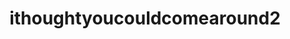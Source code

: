 ---
title: ithoughtyoucouldcomearound2
artist: Noah Klein
type: Single
credit:
socials:
  - name: spotify
    link: https://open.spotify.com/track/7o4wWquqC2FlNBBu25uzgZ?si=4cc42e6184a740cc
---